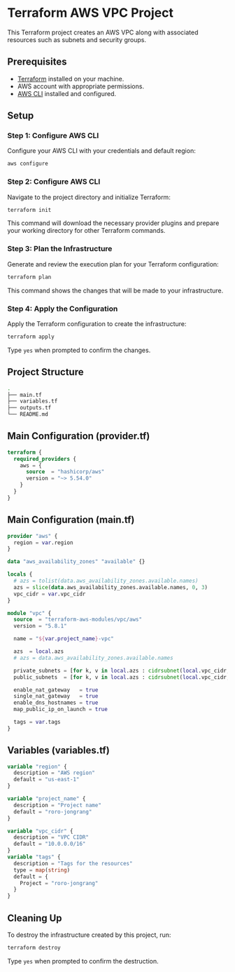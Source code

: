 # Terraform AWS VPC Project

This Terraform project creates an AWS VPC along with associated resources such as subnets and security groups.

## Prerequisites

- [Terraform](https://www.terraform.io/downloads.html) installed on your machine.
- AWS account with appropriate permissions.
- [AWS CLI](https://aws.amazon.com/cli/) installed and configured.

## Setup

### Step 1: Configure AWS CLI

Configure your AWS CLI with your credentials and default region:

```bash
aws configure
```

### Step 2: Configure AWS CLI

Navigate to the project directory and initialize Terraform:

```bash
terraform init
```

This command will download the necessary provider plugins and prepare your working directory for other Terraform commands.

### Step 3: Plan the Infrastructure

Generate and review the execution plan for your Terraform configuration:

```bash
terraform plan
```

This command shows the changes that will be made to your infrastructure.

### Step 4: Apply the Configuration

Apply the Terraform configuration to create the infrastructure:

```bash
terraform apply
```

Type `yes` when prompted to confirm the changes.

## Project Structure

```bash
.
├── main.tf
├── variables.tf
├── outputs.tf
└── README.md
```

## Main Configuration (provider.tf)

```terraform
terraform {
  required_providers {
    aws = {
      source  = "hashicorp/aws"
      version = "~> 5.54.0"
    }
  }
}
```

## Main Configuration (main.tf)

```terraform
provider "aws" {
  region = var.region
}

data "aws_availability_zones" "available" {}

locals {
  # azs = tolist(data.aws_availability_zones.available.names)
  azs = slice(data.aws_availability_zones.available.names, 0, 3)
  vpc_cidr = var.vpc_cidr
}

module "vpc" {
  source  = "terraform-aws-modules/vpc/aws"
  version = "5.8.1"

  name = "${var.project_name}-vpc"

  azs  = local.azs
  # azs = data.aws_availability_zones.available.names

  private_subnets = [for k, v in local.azs : cidrsubnet(local.vpc_cidr, 8, k)]
  public_subnets  = [for k, v in local.azs : cidrsubnet(local.vpc_cidr, 8, k + 100)]

  enable_nat_gateway   = true
  single_nat_gateway   = true
  enable_dns_hostnames = true
  map_public_ip_on_launch = true

  tags = var.tags
}
```

## Variables (variables.tf)

```terraform
variable "region" {
  description = "AWS region"
  default = "us-east-1"
}

variable "project_name" {
  description = "Project name"
  default = "roro-jongrang"
}

variable "vpc_cidr" {
  description = "VPC CIDR"
  default = "10.0.0.0/16"
}
variable "tags" {
  description = "Tags for the resources"
  type = map(string)
  default = {
    Project = "roro-jongrang"
  }
}
```

## Cleaning Up

To destroy the infrastructure created by this project, run:

```sh
terraform destroy
```

Type `yes` when prompted to confirm the destruction.
